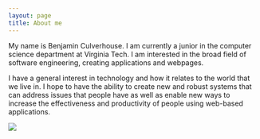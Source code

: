 ```yaml
---
layout: page
title: About me
---
```


My name is Benjamin Culverhouse. I am currently a junior in the computer science department
at Virginia Tech. I am interested in the broad field of software engineering, creating 
applications and webpages. 

I have a general interest in technology and how it relates to the world that we live in.
I hope to have the ability to create new and robust systems that can address issues that 
people have as well as enable new ways to increase the effectiveness and productivity of
people using web-based applications. 

<img style = "float: middle;" src="Roanoke.jpg">
